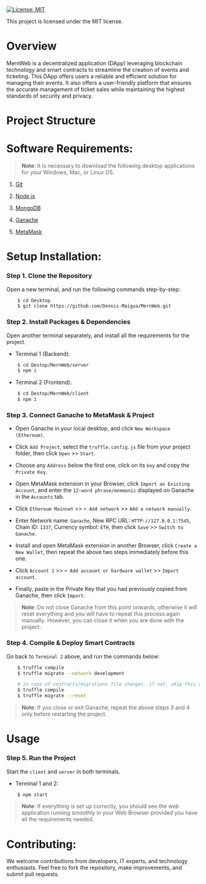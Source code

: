 [![License: MIT](https://img.shields.io/badge/License-MIT-yellow.svg)](https://opensource.org/licenses/MIT)

This project is licensed under the MIT license.

# Overview

MernWeb is a decentralized application (DApp) leveraging blockchain technology and smart contracts to streamline the creation of events and ticketing.
This DApp offers users a reliable and efficient solution for managing their events.
It also offers a user-friendly platform that ensures the accurate management of ticket sales while maintaining the highest standards of security and privacy.

# Project Structure

# Software Requirements:

>**Note**: It is necessary to download the following desktop applications for your Windows, Mac, or Linux OS.

1. [Git](https://git-scm.com/downloads)

2. [Node.js](https://nodejs.org/en/download/package-manager)

3. [MongoDB](https://www.mongodb.com/try/download/community)

4. [Ganache](https://archive.trufflesuite.com/ganache/)

6. [MetaMask](https://MetaMask.io/download/)

# Setup Installation:

### Step 1. Clone the Repository

Open a new terminal, and run the following commands step-by-step:

```bash
    $ cd Desktop
    $ git clone https://github.com/Dennis-Maigua/MernWeb.git
```

### Step 2. Install Packages & Dependencies

Open another terminal separately, and install all the requirements for the project.

- Terminal 1 (Backend):

```bash
    $ cd Destop/MernWeb/server
    $ npm i
```

- Terminal 2 (Frontend):

```bash
    $ cd Destop/MernWeb/client
    $ npm i
```

### Step 3. Connect Ganache to MetaMask & Project

- Open Ganache in your local desktop, and click `New Workspace (Ethereum)`.

- Click `Add Project`, select the `truffle.config.js` file from your project folder, then click `Open` >> `Start`.

- Choose any `Address` below the first one, click on its `key` and copy the `Private Key`.

- Open MetaMask extension in your Browser, click `Import an Existing Account`, and enter the `12-word phrase/mnemonic` displayed on Ganache in the `Accounts` tab.

- Click `Ethereum Mainnet` >> `+ Add network` >> `Add a network manually`.

- Enter Network name: `Ganache`, New RPC URL: `HTTP://127.0.0.1:7545`, Chain ID: `1337`, Currency symbol: `ETH`, then click `Save` >> `Switch to Ganache`. 

- Install and open MetaMask extension in another Browser, click `Create a New Wallet`, then repeat the above two steps immediately before this one.

- Click `Account 1` >> `+ Add account or hardware wallet` >> `Import account`.

- Finally, paste in the Private Key that you had previously copied from Ganache, then click `Import`.

>**Note**: Do not close Ganache from this point onwards, otherwise it will reset everything and you will have to repeat this process again manually. However, you can close it when you are done with the project.

### Step 4. Compile & Deploy Smart Contracts

Go back to `Terminal 2` above, and run the commands below:

```bash
    $ truffle compile
    $ truffle migrate --network development

    # in case of contracts/migrations file changes. if not, skip this commands
    $ truffle compile
    $ truffle migrate --reset
```

>**Note**: If you close or exit Ganache, repeat the above steps 3 and 4 only before restarting the project.

# Usage

### Step 5. Run the Project

Start the `client` and `server` in both terminals.

- Terminal 1 and 2:

```bash
    $ npm start
```

>**Note**: If everything is set up correctly, you should see the web application running smoothly in your Web Browser provided you have all the requirements needed.
   
# Contributing:

We welcome contributions from developers, IT experts, and technology enthusiasts. Feel free to fork the repository, make improvements, and submit pull requests.
